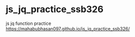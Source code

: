 # js_jq_practice_ssb326
js jq function practice
https://mahabubhasan097.github.io/js_jq_practice_ssb326/
